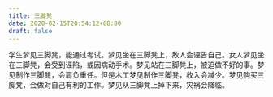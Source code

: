 ```yaml
---
title: 三脚凳
date: 2020-02-15T20:54:12+08:00
draft: false
---
```


学生梦见三脚凳，能通过考试。梦见坐在三脚凳上，敌人会诬告自己。女人梦见坐在三脚凳，会受到诬陷，或因病动手术。梦见站在三脚凳上，被迫做不好的事。梦见制作三脚凳，会肩负重任。但是木工梦见制作三脚凳，收入会减少。梦见购买三脚凳，会做对自己有利的工作。梦见从三脚凳上掉下来，灾祸会降临。